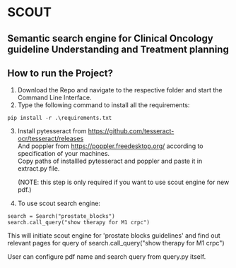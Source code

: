 # SCOUT
## Semantic search engine for Clinical Oncology guideline Understanding and Treatment planning

 
## How to run the Project? 
1. Download the Repo and navigate to the respective folder and start the Command Line Interface.
2. Type the following command to install all the requirements: 

```
pip install -r .\requirements.txt
```  

 

3. Install pytesseract from https://github.com/tesseract-ocr/tesseract/releases   
   And poppler from https://poppler.freedesktop.org/  according to specification of your machines.   
   Copy paths of installled pytesseract and poppler and paste it in extract.py file.  

   (NOTE: this step is only required if you want to use scout engine for new pdf.)
 
4. To use scout search engine: 
```
search = Search("prostate_blocks")
search.call_query("show therapy for M1 crpc")
```
   This will initiate scout engine for 'prostate blocks guidelines' and find out relevant pages for query of search.call_query("show therapy for M1 crpc")

   User can configure pdf name and search query from query.py itself.
